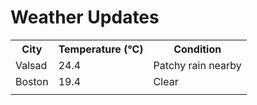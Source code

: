 # Weather Updates

<!-- WEATHER-UPDATE-START -->
<table><tr><th>City</th><th>Temperature (°C)</th><th>Condition</th></tr><tr><td>Valsad</td><td>24.4</td><td>Patchy rain nearby</td></tr><tr><td>Boston</td><td>19.4</td><td>Clear</td></tr><tr><td></td><td></td><td></td></tr></table>
<!-- WEATHER-UPDATE-END -->
